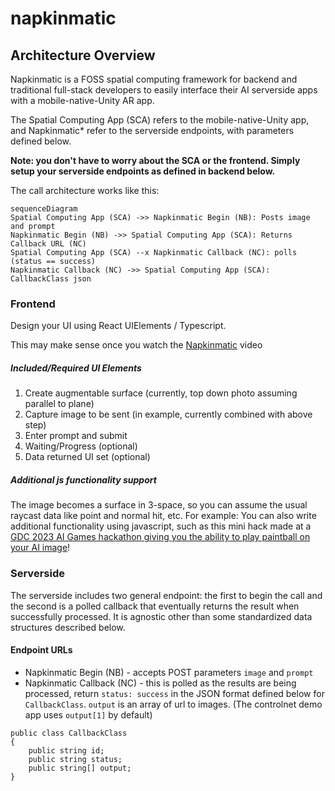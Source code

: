 # napkinmatic



## Architecture Overview 

Napkinmatic is a FOSS spatial computing framework for backend and traditional full-stack developers to easily interface their AI serverside apps with a mobile-native-Unity AR app. 

The Spatial Computing App (SCA) refers to the mobile-native-Unity app, and Napkinmatic* refer to the serverside endpoints, with parameters defined below. 

**Note: you don't have to worry about the SCA or the frontend. Simply setup your serverside endpoints as defined in backend below.**

The call architecture works like this: 

```mermaid
sequenceDiagram
Spatial Computing App (SCA) ->> Napkinmatic Begin (NB): Posts image and prompt
Napkinmatic Begin (NB) ->> Spatial Computing App (SCA): Returns Callback URL (NC)
Spatial Computing App (SCA) --x Napkinmatic Callback (NC): polls (status == success)
Napkinmatic Callback (NC) ->> Spatial Computing App (SCA): CallbackClass json
```

### Frontend
Design your UI using React UIElements / Typescript. 

This may make sense once you watch the [Napkinmatic](https://napkinmatic.com) video

##### Included/Required UI Elements

 1. Create augmentable surface (currently, top down photo assuming parallel to plane)
 2. Capture image to be sent (in example, currently combined with above step)
 3. Enter prompt and submit
 4. Waiting/Progress (optional)
 5. Data returned UI set (optional)

 ##### Additional js functionality support 

The image becomes a surface in 3-space, so you can assume the usual raycast data like point and normal hit, etc. For example: You can also write additional functionality using javascript, such as this mini hack made at a [GDC 2023 AI Games hackathon giving you the ability to play paintball on your AI image](https://devpost.com/software/paper-set-multiplayer)!

### Serverside

The serverside includes two general endpoint: the first to begin the call and the second is a polled callback that eventually returns the result when successfully processed. It is agnostic other than some standardized data structures described below. 

#### Endpoint URLs

 - Napkinmatic Begin (NB) - accepts POST parameters `image` and `prompt`
 - Napkinmatic Callback (NC) - this is polled as the results are being processed, return `status: success` in the JSON format defined below for `CallbackClass`. `output` is an array of url to images. (The controlnet demo app uses `output[1]` by default)

````
public class CallbackClass
{
    public string id;
    public string status;
    public string[] output;
}
````
